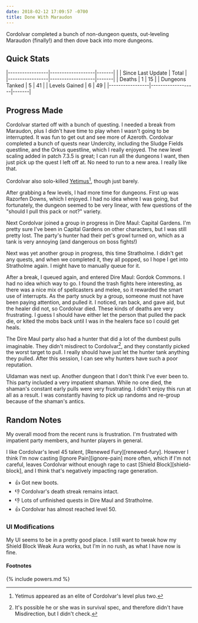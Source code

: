 ```yaml
---
date: 2018-02-12 17:09:57 -0700
title: Done With Maraudon
---
```

Cordolvar completed a bunch of non-dungeon quests, out-leveling Maraudon (finally!) and then dove back into more dungeons.

## Quick Stats

|-----------------|-------------------|-------|
|                 | Since Last Update | Total |
|-----------------|-------------------|-------|
| Deaths          | 1                 | 15    |
| Dungeons Tanked | 5                 | 41    |
| Levels Gained   | 6                 | 49    |
|-----------------|-------------------|-------|

## Progress Made

Cordolvar started off with a bunch of questing. I needed a break from Maraudon, plus I didn't have time to play when I wasn't going to be interrupted. It was fun to get out and see more of Azeroth. Cordolvar completed a bunch of quests near Undercity, including the Sludge Fields questline, and the Orkus questline, which I really enjoyed. The new level scaling added in patch 7.3.5 is great; I can run all the dungeons I want, then just pick up the quest I left off at. No need to run to a new area. I really like that.

Cordolvar also solo-killed [Yetimus](http://www.wowdb.com/quests/28485-yetimus-the-yeti-lord)[^2], though just barely.

After grabbing a few levels, I had more time for dungeons. First up was Razorfen Downs, which I enjoyed. I had no idea where I was going, but fortunately, the dungeon seemed to be very linear, with few questions of the "should I pull this pack or not?" variety.

Next Cordolvar joined a group in progress in Dire Maul: Capital Gardens. I'm pretty sure I've been in Capital Gardens on other characters, but I was still pretty lost. The party's hunter had their pet's growl turned on, which as a tank is very annoying (and dangerous on boss fights!)

Next was yet another group in progress, this time Stratholme. I didn't get any quests, and when we completed it, they all popped, so I hope I get into Stratholme again. I might have to manually queue for it.

After a break, I queued again, and entered Dire Maul: Gordok Commons. I had no idea which way to go. I found the trash fights here interesting, as there was a nice mix of spellcasters and melee, so it rewarded the smart use of interrupts. As the party snuck by a group, someone must not have been paying attention, and pulled it. I noticed, ran back, and gave aid, but the healer did not, so Cordolvar died. These kinds of deaths are very frustrating. I guess I should have either let the person that pulled the pack die, or kited the mobs back until I was in the healers face so I could get heals.

The Dire Maul party also had a hunter that did a lot of the dumbest pulls imaginable. They didn't misdirect to Cordolvar[^1], and they constantly picked the worst target to pull. I really should have just let the hunter tank anything they pulled. After this session, I can see why hunters have such a poor reputation.

Uldaman was next up. Another dungeon that I don't think I've ever been to. This party included a very impatient shaman. While no one died, the shaman's constant early pulls were very frustrating. I didn't enjoy this run at all as a result. I was constantly having to pick up randoms and re-group because of the shaman's antics.

## Random Notes

My overall mood from the recent runs is frustration. I'm frustrated with impatient party members, and hunter players in general.

I like Cordolvar's level 45 talent, [Renewed Fury][renewed-fury]. However I think I'm now casting [Ignore Pain][ignore-pain] more often, which if I'm not careful, leaves Cordolvar without enough rage to cast [Shield Block][shield-block], and I think that's negatively impacting rage generation.

* &#x1f44d; Got new boots.
* &#x1f44e; Cordolvar's death streak remains intact.
* &#x1f44e; Lots of unfinished quests in Dire Maul and Stratholme.
* &#x1f44d; Cordolvar has almost reached level 50.

### UI Modifications

My UI seems to be in a pretty good place. I still want to tweak how my Shield Block Weak Aura works, but I'm in no rush, as what I have now is fine.

#### Footnotes

[^1]:It's possible he or she was in survival spec, and therefore didn't have Misdirection, but I didn't check.
[^2]:Yetimus appeared as an elite of Cordolvar's level plus two.

{% include powers.md %}
